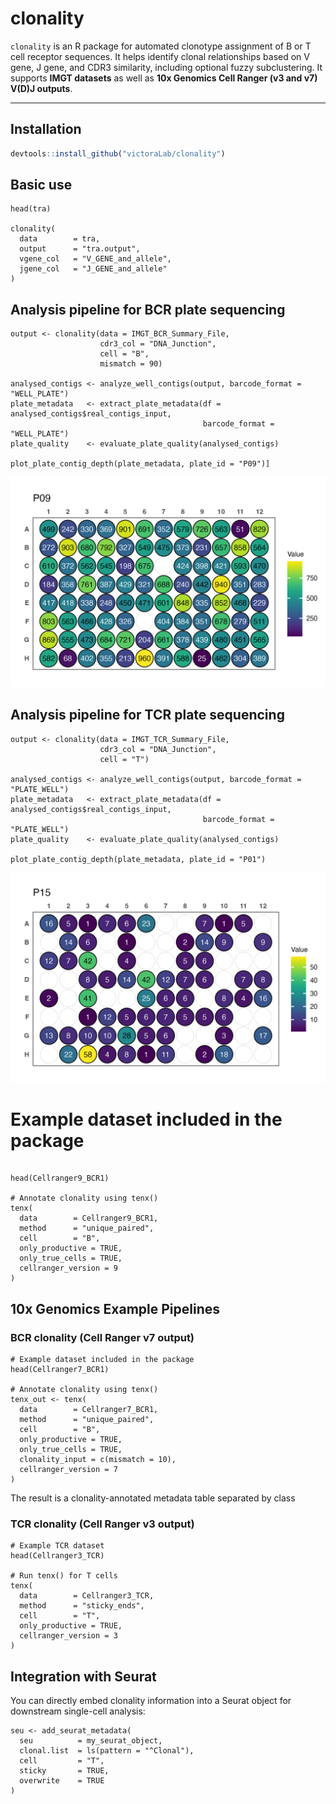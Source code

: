 # clonality

`clonality` is an R package for automated clonotype assignment of B or T cell receptor sequences.
It helps identify clonal relationships based on V gene, J gene, and CDR3 similarity, including optional fuzzy subclustering.
It supports **IMGT datasets** as well as **10x Genomics Cell Ranger (v3 and v7) V(D)J outputs**.

---

## Installation

```R
devtools::install_github("victoraLab/clonality")
```

## Basic use

```
head(tra)

clonality(
  data        = tra,
  output      = "tra.output",
  vgene_col   = "V_GENE_and_allele",
  jgene_col   = "J_GENE_and_allele"
)
```

## Analysis pipeline for BCR plate sequencing

```
output <- clonality(data = IMGT_BCR_Summary_File,
                    cdr3_col = "DNA_Junction",
                    cell = "B",
                    mismatch = 90)

analysed_contigs <- analyze_well_contigs(output, barcode_format = "WELL_PLATE")
plate_metadata   <- extract_plate_metadata(df = analysed_contigs$real_contigs_input,
                                           barcode_format = "WELL_PLATE")
plate_quality    <- evaluate_plate_quality(analysed_contigs)

plot_plate_contig_depth(plate_metadata, plate_id = "P09")]
```
![Contig Depth Plot](man/figures/contig_depth_plot1.png)

## Analysis pipeline for TCR plate sequencing

```
output <- clonality(data = IMGT_TCR_Summary_File,
                    cdr3_col = "DNA_Junction",
                    cell = "T")

analysed_contigs <- analyze_well_contigs(output, barcode_format = "PLATE_WELL")
plate_metadata   <- extract_plate_metadata(df = analysed_contigs$real_contigs_input,
                                           barcode_format = "PLATE_WELL")
plate_quality    <- evaluate_plate_quality(analysed_contigs)

plot_plate_contig_depth(plate_metadata, plate_id = "P01")
```

![Contig Depth Plot](man/figures/contig_depth_plot2.png)

# Example dataset included in the package

```

head(Cellranger9_BCR1)

# Annotate clonality using tenx()
tenx(
  data        = Cellranger9_BCR1,
  method      = "unique_paired",
  cell        = "B",
  only_productive = TRUE,
  only_true_cells = TRUE,
  cellranger_version = 9
)
```

## 10x Genomics Example Pipelines

### BCR clonality (Cell Ranger v7 output)

```
# Example dataset included in the package
head(Cellranger7_BCR1)

# Annotate clonality using tenx()
tenx_out <- tenx(
  data        = Cellranger7_BCR1,
  method      = "unique_paired",
  cell        = "B",
  only_productive = TRUE,
  only_true_cells = TRUE,
  clonality_input = c(mismatch = 10),
  cellranger_version = 7
)
```
The result is a clonality-annotated metadata table separated by class

### TCR clonality (Cell Ranger v3 output)

```
# Example TCR dataset
head(Cellranger3_TCR)

# Run tenx() for T cells
tenx(
  data        = Cellranger3_TCR,
  method      = "sticky_ends",
  cell        = "T",
  only_productive = TRUE,
  cellranger_version = 3
)
```

## Integration with Seurat

You can directly embed clonality information into a Seurat object for downstream single-cell analysis:

```
seu <- add_seurat_metadata(
  seu          = my_seurat_object,
  clonal.list  = ls(pattern = "^Clonal"),
  cell         = "T",
  sticky       = TRUE,
  overwrite    = TRUE
)
```





